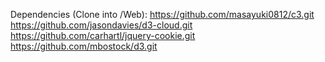 Dependencies (Clone into /Web):
https://github.com/masayuki0812/c3.git
https://github.com/jasondavies/d3-cloud.git
https://github.com/carhartl/jquery-cookie.git
https://github.com/mbostock/d3.git 